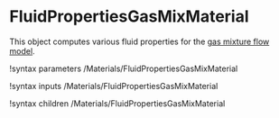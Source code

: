 # FluidPropertiesGasMixMaterial

This object computes various fluid properties for the
[gas mixture flow model](modules/thermal_hydraulics/theory_manual/gas_mix_model/index.md).

!syntax parameters /Materials/FluidPropertiesGasMixMaterial

!syntax inputs /Materials/FluidPropertiesGasMixMaterial

!syntax children /Materials/FluidPropertiesGasMixMaterial
